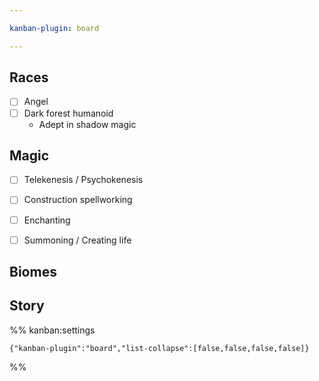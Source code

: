 ```yaml
---

kanban-plugin: board

---
```


## Races

- [ ] Angel
- [ ] Dark forest humanoid 
	- Adept in shadow magic


## Magic

- [ ] Telekenesis / Psychokenesis
- [ ] Construction spellworking
- [ ] Enchanting
- [ ] Summoning / Creating life


## Biomes



## Story





%% kanban:settings
```
{"kanban-plugin":"board","list-collapse":[false,false,false,false]}
```
%%